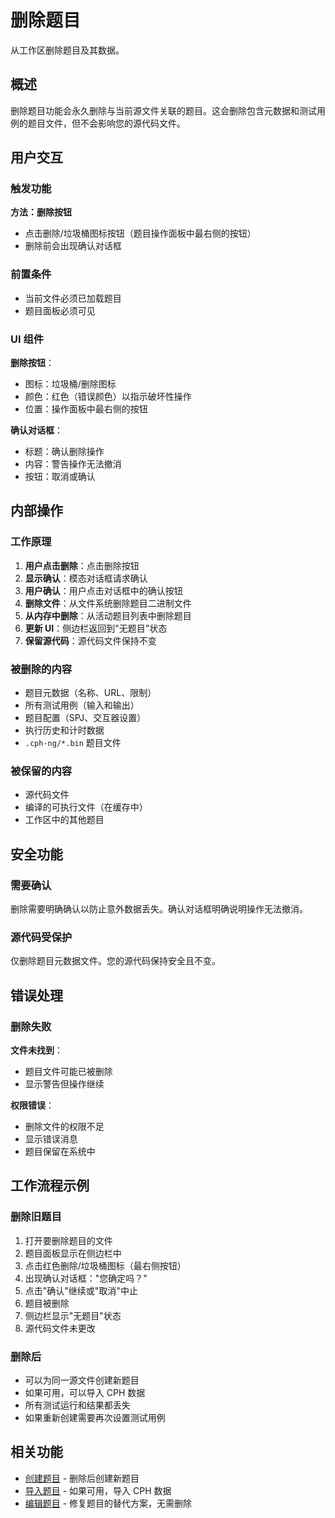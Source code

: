 # 删除题目

从工作区删除题目及其数据。

## 概述

删除题目功能会永久删除与当前源文件关联的题目。这会删除包含元数据和测试用例的题目文件，但不会影响您的源代码文件。

## 用户交互

### 触发功能

**方法：删除按钮**

- 点击删除/垃圾桶图标按钮（题目操作面板中最右侧的按钮）
- 删除前会出现确认对话框

### 前置条件

- 当前文件必须已加载题目
- 题目面板必须可见

### UI 组件

**删除按钮**：

- 图标：垃圾桶/删除图标
- 颜色：红色（错误颜色）以指示破坏性操作
- 位置：操作面板中最右侧的按钮

**确认对话框**：

- 标题：确认删除操作
- 内容：警告操作无法撤消
- 按钮：取消或确认

## 内部操作

### 工作原理

1. **用户点击删除**：点击删除按钮
2. **显示确认**：模态对话框请求确认
3. **用户确认**：用户点击对话框中的确认按钮
4. **删除文件**：从文件系统删除题目二进制文件
5. **从内存中删除**：从活动题目列表中删除题目
6. **更新 UI**：侧边栏返回到"无题目"状态
7. **保留源代码**：源代码文件保持不变

### 被删除的内容

- 题目元数据（名称、URL、限制）
- 所有测试用例（输入和输出）
- 题目配置（SPJ、交互器设置）
- 执行历史和计时数据
- `.cph-ng/*.bin` 题目文件

### 被保留的内容

- 源代码文件
- 编译的可执行文件（在缓存中）
- 工作区中的其他题目

## 安全功能

### 需要确认

删除需要明确确认以防止意外数据丢失。确认对话框明确说明操作无法撤消。

### 源代码受保护

仅删除题目元数据文件。您的源代码保持安全且不变。

## 错误处理

### 删除失败

**文件未找到**：

- 题目文件可能已被删除
- 显示警告但操作继续

**权限错误**：

- 删除文件的权限不足
- 显示错误消息
- 题目保留在系统中

## 工作流程示例

### 删除旧题目

1. 打开要删除题目的文件
2. 题目面板显示在侧边栏中
3. 点击红色删除/垃圾桶图标（最右侧按钮）
4. 出现确认对话框："您确定吗？"
5. 点击"确认"继续或"取消"中止
6. 题目被删除
7. 侧边栏显示"无题目"状态
8. 源代码文件未更改

### 删除后

- 可以为同一源文件创建新题目
- 如果可用，可以导入 CPH 数据
- 所有测试运行和结果都丢失
- 如果重新创建需要再次设置测试用例

## 相关功能

- [创建题目](create-problem.md) - 删除后创建新题目
- [导入题目](import-problem.md) - 如果可用，导入 CPH 数据
- [编辑题目](edit-problem.md) - 修复题目的替代方案，无需删除
